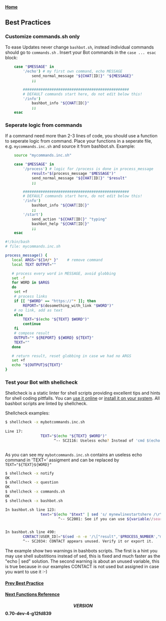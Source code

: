 #### [Home](../README.md)
## Best Practices

### Customize commands.sh only

To ease Updates never change ```bashbot.sh```, instead individual commands should go to  ```commands.sh``` .  Insert your Bot commands in the ```case ... esac``` block:
```bash
	case "$MESSAGE" in
		'/echo') # my first own command, echo MESSAGE
			send_normal_message "${CHAT[ID]}" "${MESSAGE}"
			;;

		################################################
		# DEFAULT commands start here, do not edit below this!
		'/info')
			bashbot_info "${CHAT[ID]}"
			;;
	esac
```

### Seperate logic from commands

If a command need more than 2-3 lines of code, you should use a function to seperate logic from command. Place your functions in a seperate file, e.g. ```mycommands.inc.sh``` and source it from bashbot.sh. Example:
```bash
	source "mycommands.inc.sh"

	case "$MESSAGE" in
		'/process') # logic for /process is done in process_message 
			result="$(process_message "$MESSAGE")"
			send_normal_message "${CHAT[ID]}" "$result" 
			;;

		################################################
		# DEFAULT commands start here, do not edit below this!
		'/info')
			bashbot_info "${CHAT[ID]}"
			;;
		'/start')
			send_action "${CHAT[ID]}" "typing"
			bashbot_help "${CHAT[ID]}"
			;;
	esac
```
```bash
#!/bin/bash
# file: mycommands.inc.sh

process_message() {
   local ARGS="${1#/* }"	# remove command 
   local TEXT OUTPUT=""

   # process every word in MESSAGE, avoid globbing
   set -f
   for WORD in $ARGS
   do
	set +f
	# process links 
	if [[ "$WORD" == "https://"* ]]; then
		REPORT="$(dosomething_with_link "$WORD")"
	# no link, add as text
	else
		TEXT="$(echo "${TEXT} $WORD")"
		continue
	fi
	# compose result
	OUTPUT="* ${REPORT} ${WORD} ${TEXT}"
	TEXT=""
   done

   # return result, reset globbing in case we had no ARGS
   set +f
   echo "${OUTPUT}${TEXT}"
}

```

### Test your Bot with shellcheck
Shellcheck is a static linter for shell scripts providing excellent tips and hints for shell coding pittfalls. You can [use it online](https://www.shellcheck.net/) or [install it on your system](https://github.com/koalaman/shellcheck#installing).
All bashbot scripts are linted by shellcheck.

Shellcheck examples:
```bash
$ shellcheck -x mybotcommands.inc.sh
 
Line 17:
                TEXT="$(echo "${TEXT} $WORD")"
                      ^-- SC2116: Useless echo? Instead of 'cmd $(echo foo)', just use 'cmd foo'.
 
```
As you can see my ```mybotcommands.inc.sh``` contains an useless echo command in 'TEXT=' assigment and can be replaced by ```TEXT="${TEXT}${WORD}"```
```bash
$ shellcheck -x notify
OK
$ shellcheck -x question
OK
$ shellcheck -x commands.sh
OK
$ shellcheck -x bashbot.sh

In bashbot.sh line 123:
                text="$(echo "$text" | sed 's/ mynewlinestartshere /\r\n/g')" # hack for linebreaks in startproc scripts
                        ^-- SC2001: See if you can use ${variable//search/replace} instead.


In bashbot.sh line 490:
        CONTACT[USER_ID]="$(sed -n -e '/\["result",'$PROCESS_NUMBER',"message","contact","user_id"\]/  s/.*\][ \t]"\(.*\)"$/\1/p' <"$TMP")"
        ^-- SC2034: CONTACT appears unused. Verify it or export it.
```
The example show two warnings in bashbots scripts. The first is a hint you may use shell substitions instead of sed, this is fixed and much faster as the "echo | sed" solution.
The second warning is about an unused variable, this is true because in our examples CONTACT is not used but assigned in case you want to use it :-)

#### [Prev Best Practice](5_practice.md)
#### [Next Functions Reference](6_reference.md)

#### $$VERSION$$ 0.70-dev-4-g12fd839


